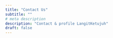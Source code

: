 ```yaml
---
title: "Contact Us"
subtitle: ""
# meta description
description: "Contact & profile LangitKetujuh"
draft: false
---
```

